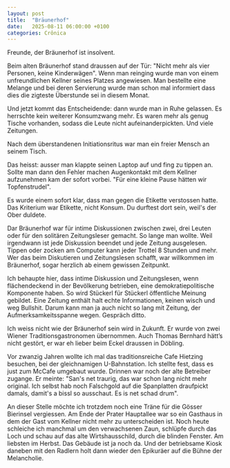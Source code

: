 ```yaml
---
layout: post
title:  "Bräunerhof"
date:   2025-08-11 06:00:00 +0100
categories: Crônica
---
```

Freunde, der Bräunerhof ist insolvent.

Beim alten Bräunerhof stand draussen auf der Tür: "Nicht mehr als vier Personen, keine Kinderwägen". Wenn man reinging wurde man von einem unfreundlichen Kellner seines Platzes angewiesen. Man bestellte eine Melange und bei deren Servierung wurde man schon mal informiert dass dies die zigteste Überstunde sei in diesem Monat.

Und jetzt kommt das Entscheidende: dann wurde man in Ruhe gelassen. Es herrschte kein weiterer Konsumzwang mehr. Es waren mehr als genug Tische vorhanden, sodass die Leute nicht aufeinanderpickten. Und viele Zeitungen.

Nach dem überstandenen Initiationsritus war man ein freier Mensch an seinem Tisch.

Das heisst: ausser man klappte seinen Laptop auf und fing zu tippen an. Sollte man dann den Fehler machen Augenkontakt mit dem  Kellner aufzunehmen kam der sofort vorbei. "Für eine kleine Pause hätten wir Topfenstrudel".

Es wurde einem sofort klar, dass man gegen die Etikette verstossen hatte. Das Kriterium war Etikette, nicht Konsum. Du durftest dort sein, weil's der Ober duldete.

Dar Bräunerhof war für intime Diskussionen zwischen zwei, drei Leuten oder für den solitären Zeitungsleser gemacht. So lange man wollte. Weil irgendwann ist jede Diskussion beendet und jede Zeitung ausgelesen. Tippen oder zocken am Computer kann jeder Trottel 8 Stunden und mehr. Wer das beim Diskutieren und Zeitungslesen schafft, war willkommen im Bräunerhof, sogar herzlich ab einem gewissen Zeitpunkt.

Ich behaupte hier, dass intime Diskussion und Zeitungslesen, wenn flächendeckend in der Bevölkerung betrieben, eine demokratiepolitische Komponente haben. So wird Stückerl für Stückerl öffentliche Meinung gebildet. Eine Zeitung enthält halt echte Informationen, keinen wisch und weg Bullshit. Darum kann man ja auch nicht so lang mit Zeitung, der Aufmerksamkeitsspanne wegen. Gespräch ditto.

Ich weiss nicht wie der Bräunerhof sein wird in Zukunft. Er wurde von zwei Wiener Traditionsgastronomen übernommen. Auch Thomas Bernhard hätt’s nicht gestört, er war eh lieber beim Eckel draussen in Döbling.

Vor zwanzig Jahren wollte ich mal das traditionsreiche Cafe Hietzing besuchen, bei der gleichnamigen U-Bahnstation. Ich stellte fest, dass es just zum McCafe umgebaut wurde. Drinnen war noch der alte Betreiber zugange. Er meinte: "San's net traurig, das war schon lang nicht mehr original. Ich selbst hab noch Falschgold auf die Spanplatten draufpickt damals, damit's a bissl so ausschaut. Es is net schad drum".

An dieser Stelle möchte ich trotzdem noch eine Träne für die Gösser Bierinsel vergiessen. Am Ende der Prater Hauptallee war so ein Gasthaus in dem der Gast vom Kellner nicht mehr zu unterscheiden ist. Noch heute schleiche ich manchmal um den verwachsenen Zaun, schlüpfe durch das Loch und schau auf das alte Wirtshausschild, durch die blinden Fenster. Am liebsten im Herbst. Das Gebäude ist ja noch da. Und der betriebsame Kiosk daneben mit den Radlern holt dann wieder den Epikuräer auf die Bühne der Melancholie.

